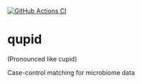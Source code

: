 [![GitHub Actions CI](https://github.com/gibsramen/qupid/actions/workflows/main.yml/badge.svg)](https://github.com/gibsramen/qupid/actions)

# qupid

(Pronounced like cupid)

Case-control matching for microbiome data
